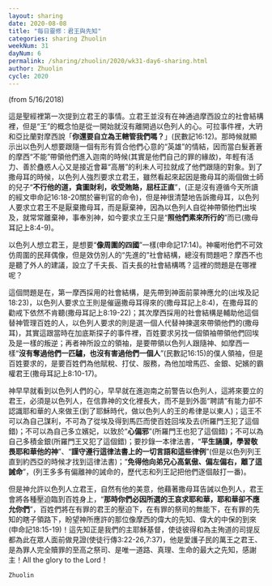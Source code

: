 ```yaml
---
layout: sharing
date: 2020-08-08
title: "每日靈修：君王與先知"
categories: sharing Zhuolin
weekNum: 31
dayNum: 6
permalink: /sharing/zhuolin/2020/wk31-day6-sharing.html
author: Zhuolin
cycle: 2020
---
```

(from 5/16/2018)

這是聖經裡第一次提到立君王的事情。立君王並沒有在神通過摩西設立的社會結構裡，但是“王”的概念怕是從一開始就沒有離開過以色列人的心。可拉事件裡，大玬和亞比蘭對摩西說「**你還要自立為王轄管我們嗎？**」(民數記16:12)。那時候就顯示出以色列人想要跟隨一個有形有質合他們心意的“英雄”的情結，因而當白髮蒼蒼的摩西“不能”帶領他們進入迦南的時候(其實是他們自己的罪的緣故)，年輕有活力、善於蠱惑人心又是接近會幕“高層”的利未人可拉就成了他們跟隨的對象。到了撒母耳的時候，以色列人強烈要求立君王，雖然看起來起因是撒母耳的兩個做士師的兒子“**不行他的道，貪圖財利，收受賄賂，屈枉正直**”，(正是沒有遵循今天所讀的經文申命記16:18-20關於審判官的命令)，但是神很清楚地告訴撒母耳，以色列人要求立君王不是厭棄撒母耳，而是厭棄神，因為以色列人自從神帶領他們出埃及，就常常離棄神，事奉別神，如今要求立王只是“**照他們素來所行的**”而已(撒母耳記上8:4-9)。  

以色列人想立君王，是想要“**像周圍的四國**”一樣(申命記17:14)。神囑咐他們不可效仿周圍的民拜偶像，但是效仿別人的“先進的”社會結構，總沒有問題吧？摩西不也是聽了外人的建議，設立了千夫長、百夫長的社會結構嗎？這裡的問題是在哪裡呢？  

這個問題是在，第一摩西採用的社會結構，是先帶到神面前蒙神應允的(出埃及記18:23)，以色列人要求立王則是催逼撒母耳得來的(撒母耳記上8:4)，在撒母耳的勸戒下依然不肯聽(撒母耳記上8:19-22)；其次摩西採用的社會結構是輔助他這個替神管理百姓的人，以色列人要求的則是選一個人代替神揀選來帶領他們的(撒母耳)，其實這跟當時在加底斯探子的事件裡，百姓要求另找一個領袖帶領他們回埃及是一樣的叛逆；再者神所設立的領袖，是要帶領以色列人跟隨神、如摩西一樣“**沒有奪過他們一匹驢，也沒有害過他們一個人**”(民數記16:15)的僕人領袖，但是百姓要求的，是要百姓們為他賦稅、打仗、服務，為他加增馬匹、金銀、妃嬪的霸權君王(撒母耳記上8:10-17)。  

神早早就看到以色列人們的心，早早就在進迦南之前警告以色列人，這將來要立的君王，必須是以色列人，在信靠神的文化裡長大，而不是到外面“聘請”有能力卻不認識耶和華的人來做王(到了耶穌時代，做以色列人的王的希律是以東人)；這王不可以為自己謀利，不可為了從埃及得到馬匹而使百姓回埃及去(所羅門王犯了這個錯)；不可以為自己多立嬪妃，以致於“**心偏邪**”(所羅門王也犯了這個錯)；不可以為自己多積金銀(所羅門王又犯了這個錯)；要抄錄一本律法書，“**平生誦讀，學習敬畏耶和華他的神**”、“**謹守遵行這律法書上的一切言語和這些律例**”(但是以色列列王直到約西亞的時候才找到這律法書)；“**免得他向弟兄心高氣傲、偏左偏右，離了這誡命**”，(列王多多有偏離神的誡命的，歷代志和列王記把他們逐個敲打一番)。  

但是神允許以色列人立君王，自然有他的美意，他藉著撒母耳告誡以色列人，君王會將各種壓迫臨到百姓身上，“**那時你們必因所選的王哀求耶和華，耶和華卻不應允你們**”，百姓們將在有罪的君王的壓迫下，在有罪的祭司的無能下，在有罪的先知的瞎子領路下，盼望神所應許的那位像摩西的偉大的先知、偉大的中保的到來(申命記18:15-19)！這先知正是我們的主耶穌基督，使徒彼得和為主殉道的司提反都為此在眾人面前做見證(使徒行傳3:22-26,7:37)，他是愛護子民的萬王之君王、是為罪人完全贖罪的至高之祭司、是唯一道路、真理、生命的最大之先知，感謝主！All the glory to the Lord！  

`Zhuolin`  
